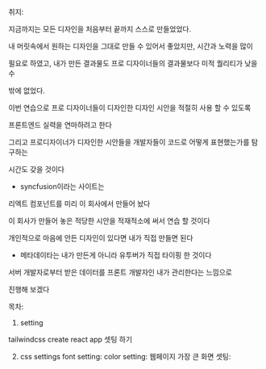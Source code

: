 취지:

지금까지는 모든 디자인을 처음부터 끝까지 스스로 만들었었다.

내 머릿속에서 원하는 디자인을 그대로 만들 수 있어서 좋았지만, 시간과 노력을 많이

필요로 하였고, 내가 만든 결과물도 프로 디자이너들의 결과물보다 미적 퀄리티가 낮을 수

밖에 없었다.

이번 연습으로 프로 디자이너들이 디자인한 디자인 시안을 적절히 사용 할 수 있도록

프론트엔드 실력을 연마하려고 한다

그리고 프로디자이너가 디자인한 시안들을 개발자들이 코드로 어떻게 표현했는가를 탐구하는

시간도 갖을 것이다

- syncfusion이라는 사이트는

리엑트 컴포넌트를 미리 이 회사에서 만들어 놨다

이 회사가 만들어 놓은 적당한 시안을 적재적소에 써서 연습 할 것이다

개인적으로 마음에 안든 디자인이 있다면 내가 직접 만들면 된다

- 메타데이타는 내가 만든게 아니라 유투버가 직접 타이핑 한 것이다

서버 개발자로부터 받은 데이터를 프론트 개발자인 내가 관리한다는 느낌으로

진행해 보겠다

목차:

1. setting

tailwindcss create react app 셋팅 하기

2. css settings
   font setting:
   color setting:
   웹페이지 가장 큰 화면 셋팅:
